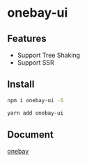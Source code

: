 # onebay-ui

## Features  
- Support Tree Shaking
- Support SSR

## Install
``` bash
npm i onebay-ui -S
```
``` bash
yarn add onebay-ui
```

## Document
[onebay](https://onebay.io)